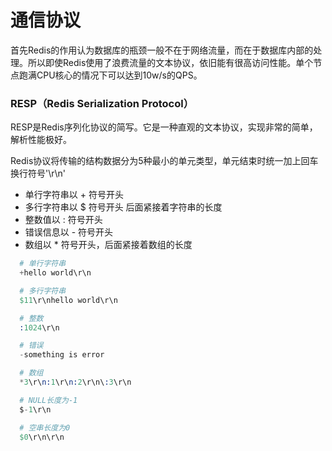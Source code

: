 # 通信协议

  首先Redis的作用认为数据库的瓶颈一般不在于网络流量，而在于数据库内部的处理。所以即使Redis使用了浪费流量的文本协议，依旧能有很高访问性能。单个节点跑满CPU核心的情况下可以达到10w/s的QPS。

###  RESP（Redis Serialization Protocol）

  RESP是Redis序列化协议的简写。它是一种直观的文本协议，实现非常的简单，解析性能极好。

  Redis协议将传输的结构数据分为5种最小的单元类型，单元结束时统一加上回车换行符号'\r\n'

  - 单行字符串以 + 符号开头
  - 多行字符串以 $ 符号开头 后面紧接着字符串的长度  
  - 整数值以 : 符号开头
  - 错误信息以 - 符号开头
  - 数组以 * 符号开头，后面紧接着数组的长度

```s
  # 单行字符串
  +hello world\r\n

  # 多行字符串
  $11\r\nhello world\r\n

  # 整数
  :1024\r\n

  # 错误
  -something is error

  # 数组
  *3\r\n:1\r\n:2\r\n\:3\r\n

  # NULL长度为-1
  $-1\r\n

  # 空串长度为0
  $0\r\n\r\n
```
